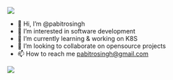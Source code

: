 ![](https://komarev.com/ghpvc/?username=pabitrosingh&color=blue)

- 👋 Hi, I’m @pabitrosingh
- 👀 I’m interested in software development  
- 🌱 I’m currently learning & working on K8S 
- 💞️ I’m looking to collaborate on opensource projects 
- 📫 How to reach me pabitrosingh@gmail.com

 ![](https://hit.yhype.me/github/profile?user_id=26116280)

<!---
pabitrosingh/pabitrosingh is a ✨ special ✨ repository because its `README.md` (this file) appears on your GitHub profile.
You can click the Preview link to take a look at your changes.
--->
